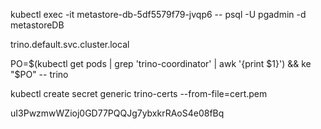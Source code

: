kubectl exec -it metastore-db-5df5579f79-jvqp6 -- psql -U pgadmin -d metastoreDB


trino.default.svc.cluster.local

PO=$(kubectl get pods | grep 'trino-coordinator' | awk '{print $1}') && ke "$PO" -- trino

kubectl create secret generic trino-certs --from-file=cert.pem

uI3PwzmwWZioj0GD77PQQJg7ybxkrRAoS4e08fBq